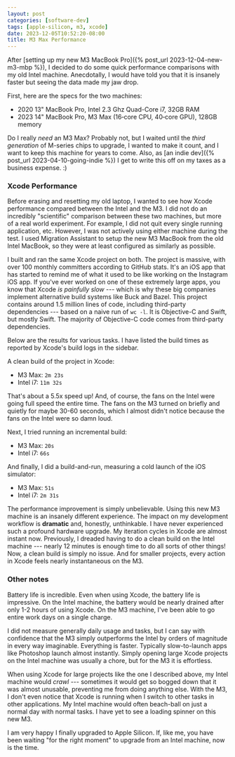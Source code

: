 ```yaml
---
layout: post
categories: [software-dev]
tags: [apple-silicon, m3, xcode]
date: 2023-12-05T10:52:20-08:00
title: M3 Max Performance
---
```


After [setting up my new M3 MacBook Pro]({% post_url 2023-12-04-new-m3-mbp %}), I decided to do some quick performance comparisons with my old Intel machine. Anecdotally, I would have told you that it is insanely faster but seeing the data made my jaw drop.

<!--excerpt-->

First, here are the specs for the two machines:

- 2020 13" MacBook Pro, Intel 2.3 Ghz Quad-Core i7, 32GB RAM
- 2023 14" MacBook Pro, M3 Max (16‑core CPU, 40‑core GPU), 128GB memory

Do I really _need_ an M3 Max? Probably not, but I waited until the _third generation_ of M-series chips to upgrade, I wanted to make it count, and I want to keep this machine for years to come. Also, as [an indie dev]({% post_url 2023-04-10-going-indie %}) I get to write this off on my taxes as a business expense. :)

### Xcode Performance

Before erasing and resetting my old laptop, I wanted to see how Xcode performance compared between the Intel and the M3. I did not do an incredibly "scientific" comparison between these two machines, but more of a real world experiment. For example, I did not quit every single running application, etc. However, I was not actively using either machine during the test. I used Migration Assistant to setup the new M3 MacBook from the old Intel MacBook, so they were at least configured as similarly as possible.

I built and ran the same Xcode project on both. The project is massive, with over 100 monthly committers according to GitHub stats. It's an iOS app that has started to remind me of what it used to be like working on the Instagram iOS app. If you've ever worked on one of these extremely large apps, you know that Xcode _is painfully slow_ --- which is why these big companies implement alternative build systems like Buck and Bazel. This project contains around 1.5 million lines of code, including third-party dependencies --- based on a naive run of `wc -l`. It is Objective-C and Swift, but mostly Swift. The majority of Objective-C code comes from third-party dependencies.

Below are the results for various tasks. I have listed the build times as reported by Xcode's build logs in the sidebar.

A clean build of the project in Xcode:

- M3 Max: `2m 23s`
- Intel i7: `11m 32s`

That's about a 5.5x speed up! And, of course, the fans on the Intel were going full speed the entire time. The fans on the M3 turned on briefly and quietly for maybe 30-60 seconds, which I almost didn't notice because the fans on the Intel were so damn loud.

Next, I tried running an incremental build:

- M3 Max: `20s`
- Intel i7: `66s`

And finally, I did a build-and-run, measuring a cold launch of the iOS simulator:

- M3 Max: `51s`
- Intel i7: `2m 31s`

The performance improvement is simply unbelievable. Using this new M3 machine is an insanely different experience. The impact on my development workflow is **dramatic** and, honestly, unthinkable. I have never experienced such a profound hardware upgrade. My iteration cycles in Xcode are almost instant now. Previously, I dreaded having to do a clean build on the Intel machine --- nearly 12 minutes is enough time to do all sorts of other things! Now, a clean build is simply no issue. And for smaller projects, every action in Xcode feels nearly instantaneous on the M3.

### Other notes

Battery life is incredible. Even when using Xcode, the battery life is impressive. On the Intel machine, the battery would be nearly drained after only 1-2 hours of using Xcode. On the M3 machine, I've been able to go entire work days on a single charge.

I did not measure generally daily usage and tasks, but I can say with confidence that the M3 simply outperforms the Intel by orders of magnitude in every way imaginable. Everything is faster. Typically slow-to-launch apps like Photoshop launch almost instantly. Simply opening large Xcode projects on the Intel machine was usually a chore, but for the M3 it is effortless.

When using Xcode for large projects like the one I described above, my Intel machine would _crawl_ --- sometimes it would get so bogged down that it was almost unusable, preventing me from doing anything else. With the M3, I don't even notice that Xcode is running when I switch to other tasks in other applications. My Intel machine would often beach-ball on just a normal day with normal tasks. I have yet to see a loading spinner on this new M3.

I am very happy I finally upgraded to Apple Silicon. If, like me, you have been waiting "for the right moment" to upgrade from an Intel machine, now is the time.
